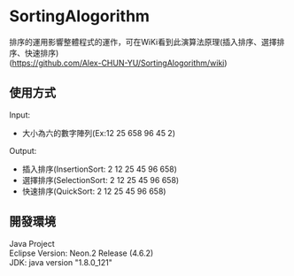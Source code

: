 # SortingAlogorithm
排序的運用影響整體程式的運作，可在WiKi看到此演算法原理(插入排序、選擇排序、快速排序)</br>
(https://github.com/Alex-CHUN-YU/SortingAlogorithm/wiki)
## 使用方式
Input:</br>
* 大小為六的數字陣列(Ex:12 25 658 96 45 2)</br>

Output:</br>
* 插入排序(InsertionSort: 2 12 25 45 96 658)</br>
* 選擇排序(SelectionSort: 2 12 25 45 96 658)</br>
* 快速排序(QuickSort: 2 12 25 45 96 658)</br>

## 開發環境
Java Project</br>
Eclipse Version: Neon.2 Release (4.6.2)</br>
JDK: java version "1.8.0_121"</br>

